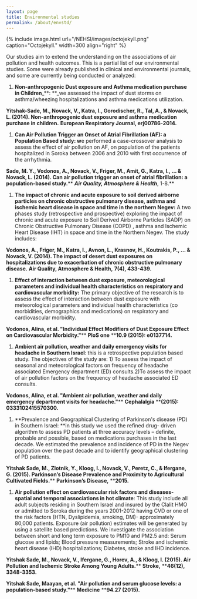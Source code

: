 ```yaml
---
layout: page
title: Environmental studies
permalink: /about/envstd/
---
```


{% include image.html url="/NEHSI/images/octojekyll.png" caption="Octojekyll." width=300 align="right" %}

Our
studies aim to extend the understanding on the associations of air
pollution and health outcomes. This is a partial list of our
environmental studies. Some were already published in clinical and
environmental journals, and some are currently being conducted or
analyzed:

1. **Non-anthropogenic
	Dust exposure and Asthma medication purchase in Children**_**:
	**_we
	assessed the impact of dust storms on asthma/wheezing
	hospitalizations and asthma medications utilization.  

**Yitshak-Sade,
M., Novack, V., Katra, I., Gorodischer, R., Tal, A., & Novack, L.
(2014). Non-anthropogenic dust exposure and asthma medication
purchase in children.** **European
Respiratory Journal, erj00786-2014.‏**

1. **Can
	Air Pollution Trigger an Onset of Atrial Fibrillation (AF): a
	Population Based study: w**e
	performed a case-crossover analysis to assess the effect of air
	pollution on AF, on population of the patients hospitalized in
	Soroka between 2006 and 2010 with first occurrence of the
	arrhythmia.  

**Sade,
M. Y., Vodonos, A., Novack, V., Friger, M., Amit, G., Katra, I., ...
& Novack, L. (2014). Can air pollution trigger an onset of atrial
fibrillation: a population-based study.**** **_**Air
Quality, Atmosphere & Health**_**,
1-8.‏**

1. **The
	impact of chronic and acute exposure to soil derived airborne
	particles on chronic obstructive pulmonary disease, asthma and
	ischemic heart disease in space and time in the northern Negev:**
	A two phases study (retrospective and prospective) exploring the
	impact of chronic and acute exposure to Soil Derived Airborne
	Particles (SADP)  on Chronic Obstructive Pulmonary Disease (COPD) ,
	asthma and Ischemic Heart Disease (IHT) in space and time in the
	Northern Negev. The study includes: 

**Vodonos,
A., Friger, M., Katra, I., Avnon, L., Krasnov, H., Koutrakis, P., ...
& Novack, V. (2014). The impact of desert dust exposures on
hospitalizations due to exacerbation of chronic obstructive pulmonary
disease.** **Air
Quality, Atmosphere & Health,** **7(4),
433-439.‏**

1. **Effect
	of interaction between dust exposure, meteorological parameters and
	individual health characteristics on respiratory and cardiovascular
	morbidity:**
	The primary objective of the research is to assess the effect of
	interaction between dust exposure with meteorological parameters and
	individual health characteristics (co morbidities, demographics and
	medications) on respiratory and cardiovascular morbidity. 

**Vodonos,
Alina, et al. "Individual Effect Modifiers of Dust Exposure
Effect on Cardiovascular Morbidity."**** ****PloS
one**** ****10.9
(2015): e0137714.‏**

1. **Ambient
	air pollution, weather and daily emergency visits for headache in
	Southern Israel**:
	this is a retrospective population based study. The objectives of
	the study are: 1) To assess the impact of seasonal and
	meteorological factors on frequency of headache associated Emergency
	department (ED) consults.2)To assess the impact of air pollution
	factors on the frequency of headache associated ED consults. 

**Vodonos,
Alina, et al. "Ambient air pollution, weather and daily
emergency department visits for headache."**** ****Cephalalgia**** ****(2015):
0333102415570300.‏**

1. []()**Prevalence
	and Geographical Clustering of Parkinson's disease (PD) in Southern
	Israel: **in
	this study we used the refined drug- driven algorithm to assess PD
	patients at three accuracy levels – definite, probable and
	possible, based on medications purchases in the last decade.
	We estimated
	the prevalence and incidence of PD in the Negev population over the
	past decade and to identify geographical clustering of PD patients.  

**Yitshak
Sade, M., Zlotnik, Y., Kloog, I., Novack, V., Peretz, C., &
Ifergane, G. (2015). Parkinson’s Disease Prevalence and Proximity
to Agricultural Cultivated Fields.**** ****Parkinson’s
Disease,**** ****2015.‏**

1. **Air
	pollution effect on cardiovascular risk factors and diseases-
	spatial and temporal associations in hot climate**:
	This study include all adult subjects residing in Southern Israel
	and insured by the Clalit HMO  or admitted to Soroka  during the
	years 2001-2012 having CVD or one of the risk factors (HTN,
	Dyslipidemia, smoking, DM)- approximately 80,000 patients. Exposure
	(air pollution) estimates will be generated by using a satellite
	based predictions. We investigate the association between short and
	long term exposure to PM10 and PM2.5 and: Serum
	glucose and lipids;
	Blood pressure measurements; Stroke and ischemic heart disease (IHD)
	hospitalizations;
	Diabetes, stroke and
	IHD incidence. 

[]()**Yitshak
Sade, M., Novack, V., Ifergane, G., Horev, A., & Kloog, I.
(2015). Air Pollution and Ischemic Stroke Among Young
Adults.**** ****Stroke,**** ****46(12),
3348-3353.‏**

**Yitshak
 Sade, Maayan, et al. "Air pollution and serum glucose levels: a
population-based study."**** ****Medicine**** ****94.27
(2015).‏**
